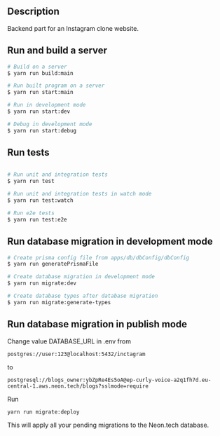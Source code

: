 ## Description

Backend part for an Instagram clone website.

## Run and build a server

```bash
# Build on a server
$ yarn run build:main

# Run built program on a server
$ yarn run start:main

# Run in development mode
$ yarn run start:dev

# Debug in development mode
$ yarn run start:debug
```

## Run tests

```bash

# Run unit and integration tests
$ yarn run test

# Run unit and integration tests in watch mode
$ yarn run test:watch

# Run e2e tests
$ yarn run test:e2e
```

## Run database migration in development mode

```bash
# Create prisma config file from apps/db/dbConfig/dbConfig
$ yarn run generatePrismaFile

# Create database migration in development mode
$ yarn run migrate:dev

# Create database types after database migration
$ yarn run migrate:generate-types
```

## Run database migration in publish mode
Change value DATABASE_URL in .env
from
```
postgres://user:123@localhost:5432/inctagram
```
to
```
postgresql://blogs_owner:ybZpRe4Es5oA@ep-curly-voice-a2q1fh7d.eu-central-1.aws.neon.tech/blogs?sslmode=require
```
Run 
```bash
yarn run migrate:deploy
```
This will apply all your pending migrations to the Neon.tech database.
